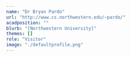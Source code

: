 ```yaml
---
name: "Dr Bryan Pardo"
url: "http://www.cs.northwestern.edu/~pardo/"
acadposition: ""
blurb: "[Northwestern University]"
themes: []
role: "Visitor"
image: "./defaultprofile.png"
---
```

